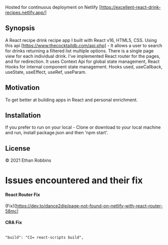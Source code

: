 Hosted for continuous deployment on Netlify [https://excellent-react-drink-recipes.netlify.app/]


## Synopsis

A React recipe drink recipe app I  built with  React v16, HTML5, CSS. Using this api [https://www.thecocktaildb.com/api.php] - It allows a user to search for drinks returning a filtered list multiple options. There is a single page view for each individual drink. I've implemented React router for the pages, and for redirection. It uses Context Api for global state management, React Hooks for internal component state management. Hooks used, useCallback, useState, useEffect, useRef, useParam.


## Motivation

To get better at building apps in React and personal enrichment. 

## Installation
If you prefer to run on your local -
Clone or download to your local machine and run, install package.json and then 'npm start'.


## License

&copy; 2021 Ethan Robbins
# Issues encountered and their fix

#### React Router Fix

(Fix)[https://dev.to/dance2die/page-not-found-on-netlify-with-react-router-58mc]

#### CRA Fix

```

"build": "CI= react-scripts build",

```
